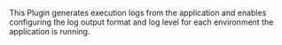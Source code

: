 This Plugin generates execution logs from the application and enables configuring the log output format and log level for each environment the application is running.

